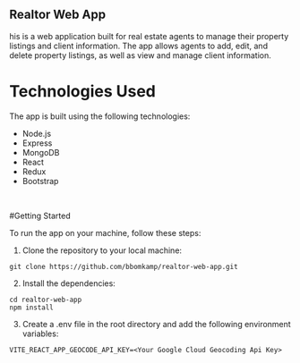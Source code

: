 ## Realtor Web App

his is a web application built for real estate agents to manage their property listings and client information. The app allows agents to add, edit, and delete property listings, as well as view and manage client information.
<br />
# Technologies Used
The app is built using the following technologies:
* Node.js
* Express
* MongoDB
* React
* Redux
* Bootstrap
<br />

#Getting Started

To run the app on your machine, follow these steps:
1. Clone the repository to your local machine:

```
git clone https://github.com/bbomkamp/realtor-web-app.git
```
2. Install the dependencies:
```
cd realtor-web-app
npm install
```

3. Create a .env file in the root directory and add the following environment variables:
```
VITE_REACT_APP_GEOCODE_API_KEY=<Your Google Cloud Geocoding Api Key>
```




